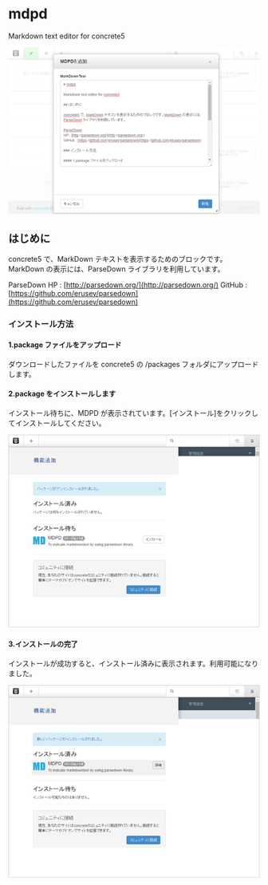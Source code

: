 # mdpd

Markdown text editor for concrete5

![SS1](docs/ss0010.png)

## はじめに

concrete5 で、MarkDown テキストを表示するためのブロックです。MarkDown の表示には、ParseDown ライブラリを利用しています。

ParseDown
HP : [http://parsedown.org/](http://parsedown.org/)
GitHub : [https://github.com/erusev/parsedown](https://github.com/erusev/parsedown)

### インストール方法

#### 1.package ファイルをアップロード

ダウンロードしたファイルを concrete5 の /packages フォルダにアップロードします。

#### 2.package をインストールします

インストール待ちに、MDPD が表示されています。[インストール]をクリックしてインストールしてください。

![SS1](docs/ss0020.png)

#### 3.インストールの完了

インストールが成功すると、インストール済みに表示されます。利用可能になりました。

![SS2](docs/ss0030.png)
